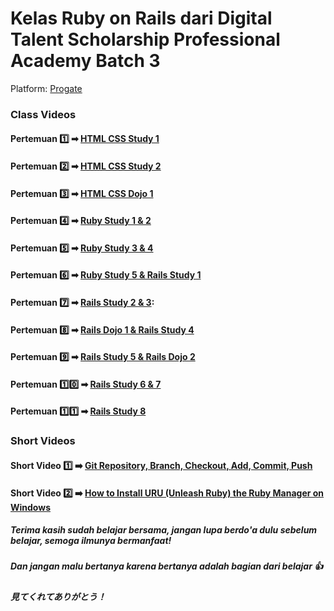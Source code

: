 # Kelas Ruby on Rails dari Digital Talent Scholarship Professional Academy Batch 3
Platform: [Progate](http://progate.com)

### Class Videos
#### Pertemuan 1️⃣ ➡ [HTML CSS Study 1]
#### Pertemuan 2️⃣ ➡ [HTML CSS Study 2]
#### Pertemuan 3️⃣ ➡ [HTML CSS Dojo 1](https://youtu.be/o0a6-a2CNO8)
#### Pertemuan 4️⃣ ➡ [Ruby Study 1 & 2]
#### Pertemuan 5️⃣ ➡ [Ruby Study 3 & 4]
#### Pertemuan 6️⃣ ➡ [Ruby Study 5 & Rails Study 1]
#### Pertemuan 7️⃣ ➡ [Rails Study 2 & 3]:
#### Pertemuan 8️⃣ ➡ [Rails Dojo 1 & Rails Study 4]
#### Pertemuan 9️⃣ ➡ [Rails Study 5 & Rails Dojo 2]
#### Pertemuan 1️⃣0️⃣ ➡ [Rails Study 6 & 7]
#### Pertemuan 1️⃣1️⃣ ➡ [Rails Study 8]

### Short Videos
#### Short Video :one: :arrow_right: [Git Repository, Branch, Checkout, Add, Commit, Push]
#### Short Video :two: :arrow_right: [How to Install URU (Unleash Ruby) the Ruby Manager on Windows]


##### Terima kasih sudah belajar bersama, jangan lupa berdo'a dulu sebelum belajar, semoga ilmunya bermanfaat!
##### Dan jangan malu bertanya karena bertanya adalah bagian dari belajar :thumbsup: 

##### 見てくれてありがとう！

[HTML CSS Study 1]: https://youtu.be/-SYPcpgSvfs
[HTML CSS Study 2]: https://youtu.be/P0m_GXaIUEU
[Ruby Study 1 & 2]: https://youtu.be/j-xPsutXW2c
[Ruby Study 3 & 4]: https://youtu.be/AwZLflZSfe8
[Ruby Study 5 & Rails Study 1]: https://youtu.be/7ZAVrtolRB0
[Rails Study 2 & 3]: https://youtu.be/vXmWLOc4gDo
[Rails Dojo 1 & Rails Study 4]: https://youtu.be/Ubrhk2CQL5s 
[Rails Study 5 & Rails Dojo 2]: https://youtu.be/di2cLwKHjys 
[Rails Study 6 & 7]: https://youtu.be/EGn1EIZOu70 
[Rails Study 8]: https://youtu.be/0dZMkELXbEY 

[Git Repository, Branch, Checkout, Add, Commit, Push]: https://youtu.be/vYORE6TU6E0
[How to Install URU (Unleash Ruby) the Ruby Manager on Windows]: https://youtu.be/OgxltXGV3Wk
